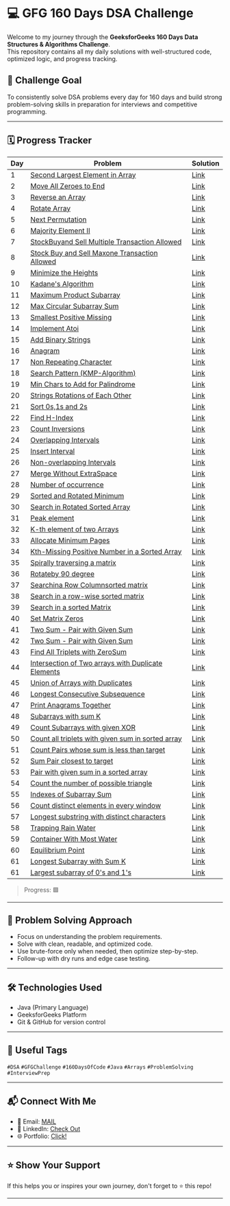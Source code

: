 # 💻 GFG 160 Days DSA Challenge

Welcome to my journey through the **GeeksforGeeks 160 Days Data Structures & Algorithms Challenge**.  
This repository contains all my daily solutions with well-structured code, optimized logic, and progress tracking.

## 🚀 Challenge Goal
To consistently solve DSA problems every day for 160 days and build strong problem-solving skills in preparation for interviews and competitive programming.

---

## 🗓️ Progress Tracker

| Day | Problem | Solution |
|-----|---------|----------|
| 1   | [Second Largest Element in Array](https://www.geeksforgeeks.org/batch/gfg-160-problems/track/arrays-gfg-160/problem/second-largest3735) | [Link](https://github.com/LipunRout/GFG-160/blob/main/Day1_SecondLargestElementinArray.java) |
| 2   | [Move All Zeroes to End](https://www.geeksforgeeks.org/batch/gfg-160-problems/track/arrays-gfg-160/problem/move-all-zeroes-to-end-of-array0751) | [Link](https://github.com/LipunRout/GFG-160/blob/main/Day_2_MoveAllZeroestoEnd.java) |
| 3   | [Reverse an Array](https://www.geeksforgeeks.org/batch/gfg-160-problems/track/arrays-gfg-160/problem/reverse-an-array) | [Link](https://github.com/LipunRout/GFG-160/blob/main/Day_3_ReverseanArray.java) |
| 4   | [Rotate Array](https://www.geeksforgeeks.org/batch/gfg-160-problems/track/arrays-gfg-160/problem/rotate-array-by-n-elements-1587115621) | [Link](https://github.com/LipunRout/GFG-160/blob/main/Day_4_RotateArray.java) |
| 5   | [Next Permutation](https://www.geeksforgeeks.org/batch/gfg-160-problems/track/arrays-gfg-160/problem/next-permutation5226) | [Link](https://github.com/LipunRout/GFG-160/blob/main/Day_5/Day_5_NextPermutation.java) |
| 6   | [Majority Element II](https://www.geeksforgeeks.org/batch/gfg-160-problems/track/arrays-gfg-160/problem/majority-vote) | [Link](https://github.com/LipunRout/GFG-160/blob/main/Day_6_MajorityElement.java) |
| 7   | [StockBuyand Sell Multiple Transaction Allowed](https://www.geeksforgeeks.org/batch/gfg-160-problems/track/arrays-gfg-160/problem/stock-buy-and-sell2615) | [Link](https://github.com/LipunRout/GFG-160/blob/main/Day_7_StockBuyandSellMultipleTransactionAllowed.java) |
| 8   | [Stock Buy and Sell Maxone Transaction Allowed](https://www.geeksforgeeks.org/batch/gfg-160-problems/track/arrays-gfg-160/problem/buy-stock-2) | [Link](https://github.com/LipunRout/GFG-160/blob/main/Day_8_StockBuyandSellMaxoneTransactionAllowed.java) |
| 9   | [Minimize the Heights](http://geeksforgeeks.org/batch/gfg-160-problems/track/arrays-gfg-160/problem/minimize-the-heights3351) | [Link](https://github.com/LipunRout/GFG-160/blob/main/Day_9_MinimizetheHeights.java) |
| 10  | [Kadane's Algorithm](https://www.geeksforgeeks.org/batch/gfg-160-problems/track/arrays-gfg-160/problem/kadanes-algorithm-1587115620) | [Link](https://github.com/LipunRout/GFG-160/blob/main/Day_10_KadaneAlgorithm.java) |
| 11  | [Maximum Product Subarray](https://www.geeksforgeeks.org/batch/gfg-160-problems/track/arrays-gfg-160/problem/maximum-product-subarray3604) | [Link](https://github.com/LipunRout/GFG-160/blob/main/Day_11_MaximumProductSubarray.java) |
| 12  | [Max Circular Subarray Sum](https://www.geeksforgeeks.org/batch/gfg-160-problems/track/arrays-gfg-160/problem/max-circular-subarray-sum-1587115620) | [Link](https://github.com/LipunRout/GFG-160/blob/main/Day_12_MaxCircularSubarraySum.java) |
| 13  | [Smallest Positive Missing](https://www.geeksforgeeks.org/batch/gfg-160-problems/track/arrays-gfg-160/problem/smallest-positive-missing-number-1587115621) | [Link](https://github.com/LipunRout/GFG-160/blob/main/Day_13_SmallestPositiveMissing.java) |
| 14  | [Implement Atoi](https://www.geeksforgeeks.org/batch/gfg-160-problems/track/string-gfg-160/problem/implement-atoi) | [Link](https://github.com/LipunRout/GFG-160/blob/main/Day_14_ImplementAtoi.java) |
| 15  | [Add Binary Strings](https://www.geeksforgeeks.org/batch/gfg-160-problems/track/string-gfg-160/problem/add-binary-strings3805) | [Link](https://github.com/LipunRout/GFG-160/blob/main/Day_15_AddBinaryStrings.java) |
| 16  | [Anagram](https://www.geeksforgeeks.org/batch/gfg-160-problems/track/string-gfg-160/problem/anagram-1587115620) | [Link](https://github.com/LipunRout/GFG-160/blob/main/Day_16_Anagram.java) |
| 17  | [Non Repeating Character](https://www.geeksforgeeks.org/batch/gfg-160-problems/track/string-gfg-160/problem/non-repeating-character-1587115620) | [Link](https://github.com/LipunRout/GFG-160/blob/main/Day_17_NonRepeatingCharacter.java) |
| 18  | [Search Pattern (KMP-Algorithm)](https://www.geeksforgeeks.org/batch/gfg-160-problems/track/string-gfg-160/problem/search-pattern0205) | [Link](https://github.com/LipunRout/GFG-160/blob/main/Day_18_SearchPatternKMP_Algorithm.java) |
| 19  | [Min Chars to Add for Palindrome](https://www.geeksforgeeks.org/batch/gfg-160-problems/track/string-gfg-160/problem/minimum-characters-to-be-added-at-front-to-make-string-palindrome) | [Link](https://github.com/LipunRout/GFG-160/blob/main/Day_19_MinCharstoAddforPalindrome.java) |
| 20  | [Strings Rotations of Each Other](https://www.geeksforgeeks.org/batch/gfg-160-problems/track/string-gfg-160/problem/check-if-strings-are-rotations-of-each-other-or-not-1587115620) | [Link](https://github.com/LipunRout/GFG-160/blob/main/Day_20_StringsRotationsofEachOther.java) |
| 21  | [Sort 0s,1s and 2s](https://www.geeksforgeeks.org/batch/gfg-160-problems/track/sorting-gfg-160/problem/sort-an-array-of-0s-1s-and-2s4231) | [Link](https://github.com/LipunRout/GFG-160/blob/main/Day_21_Sort0s1sand2s.java) |
| 22  | [Find H-Index](http://geeksforgeeks.org/batch/gfg-160-problems/track/sorting-gfg-160/problem/find-h-index--165609) | [Link](https://github.com/LipunRout/GFG-160/blob/main/Day_22_FindHIndex.java) |
| 23  | [Count Inversions](https://www.geeksforgeeks.org/batch/gfg-160-problems/track/sorting-gfg-160/problem/inversion-of-array-1587115620) | [Link](https://github.com/LipunRout/GFG-160/blob/main/Day_23_CountInversions.java) |
| 24  | [Overlapping Intervals](https://www.geeksforgeeks.org/batch/gfg-160-problems/track/sorting-gfg-160/problem/overlapping-intervals--170633) | [Link](https://github.com/LipunRout/GFG-160/blob/main/Day_24_OverlappingIntervals.java) |
| 25  | [Insert Interval](https://www.geeksforgeeks.org/batch/gfg-160-problems/track/sorting-gfg-160/problem/insert-interval-1666733333) | [Link](https://github.com/LipunRout/GFG-160/blob/main/InsertInterval.java) |
| 26  | [Non-overlapping Intervals](https://www.geeksforgeeks.org/batch/gfg-160-problems/track/sorting-gfg-160/problem/insert-interval-1666733333) | [Link](https://github.com/LipunRout/GFG-160/blob/main/Day_26_NonoverlappingIntervals.java) |
| 27  | [Merge Without ExtraSpace](https://www.geeksforgeeks.org/batch/gfg-160-problems/track/sorting-gfg-160/problem/insert-interval-1666733333) | [Link](https://github.com/LipunRout/GFG-160/blob/main/MergeWithoutExtraSpace.java) |
| 28  | [Number of occurrence](https://www.geeksforgeeks.org/batch/gfg-160-problems/track/searching-gfg-160/problem/number-of-occurrence2259) | [Link](https://github.com/LipunRout/GFG-160/blob/main/Numberofoccurrence.java) |
| 29  | [Sorted and Rotated Minimum](https://www.geeksforgeeks.org/batch/gfg-160-problems/track/searching-gfg-160/problem/minimum-element-in-a-sorted-and-rotated-array3611) | [Link](https://github.com/LipunRout/GFG-160/blob/main/SortedandRotatedMinimum.java) |
| 30  | [Search in Rotated Sorted Array](https://www.geeksforgeeks.org/batch/gfg-160-problems/track/searching-gfg-160/problem/minimum-element-in-a-sorted-and-rotated-array3611) | [Link](https://github.com/LipunRout/GFG-160/blob/main/SearchinRotatedSortedArray.java) |
| 31  | [Peak element](https://www.geeksforgeeks.org/batch/gfg-160-problems/track/searching-gfg-160/problem/peak-element) | [Link](https://github.com/LipunRout/GFG-160/blob/main/Peakelement.java) |
| 32  | [K-th element of two Arrays](https://www.geeksforgeeks.org/batch/gfg-160-problems/track/searching-gfg-160/problem/k-th-element-of-two-sorted-array1317) | [Link](https://github.com/LipunRout/GFG-160/blob/main/KthelementoftwoArrays.java) |
| 33  | [Allocate Minimum Pages](https://www.geeksforgeeks.org/batch/gfg-160-problems/track/searching-gfg-160/problem/allocate-minimum-number-of-pages0937) | [Link](https://github.com/LipunRout/GFG-160/blob/main/AllocateMinimumPages.java) |
| 34  | [Kth-Missing Positive Number in a Sorted Array](https://www.geeksforgeeks.org/batch/gfg-160-problems/track/searching-gfg-160/problem/kth-missing-positive-number-in-a-sorted-array) | [Link](https://github.com/LipunRout/GFG-160/blob/main/KthMissingPositiveNumberinaSortedArray.java) |
| 35  | [Spirally traversing a matrix](https://www.geeksforgeeks.org/batch/gfg-160-problems/track/matrix-gfg-160/problem/spirally-traversing-a-matrix-1587115621) | [Link](https://github.com/LipunRout/GFG-160/blob/main/Spirallytraversingamatrix.java) |
| 36  | [Rotateby 90 degree](https://www.geeksforgeeks.org/batch/gfg-160-problems/track/matrix-gfg-160/problem/rotate-by-90-degree-1587115621) | [Link](https://github.com/LipunRout/GFG-160/blob/main/Rotateby90degree.java) |
| 37  | [Searchina Row Columnsorted matrix](https://www.geeksforgeeks.org/batch/gfg-160-problems/track/matrix-gfg-160/problem/search-in-a-matrix17201720) | [Link](https://github.com/LipunRout/GFG-160/blob/main/SearchinaRowColumnsortedmatrix.java) |
| 38  | [Search in a row-wise sorted matrix](https://www.geeksforgeeks.org/batch/gfg-160-problems/track/matrix-gfg-160/problem/search-in-a-matrix17201720) | [Link](https://github.com/LipunRout/GFG-160/blob/main/Searchinarowwisesortedmatrix.java) |
| 39  | [Search in a sorted Matrix](https://www.geeksforgeeks.org/batch/gfg-160-problems/track/matrix-gfg-160/problem/search-in-a-matrix-1587115621) | [Link](https://github.com/LipunRout/GFG-160/blob/main/SearchinasortedMatrix.java) |
| 40  | [Set Matrix Zeros](https://www.geeksforgeeks.org/batch/gfg-160-problems/track/matrix-gfg-160/problem/set-matrix-zeroes) | [Link](https://github.com/LipunRout/GFG-160/blob/main/SetMatrixZeros.java) |
| 41  | [Two Sum - Pair with Given Sum](https://www.geeksforgeeks.org/batch/gfg-160-problems/track/hashing-gfg-160/problem/key-pair5616) | [Link](https://github.com/LipunRout/GFG-160/blob/main/TwoSumPairwithGivenSum.java) |
| 42  | [Two Sum - Pair with Given Sum](https://www.geeksforgeeks.org/batch/gfg-160-problems/track/hashing-gfg-160/problem/count-pairs-with-given-sum--150253) | [Link](https://github.com/LipunRout/GFG-160/blob/main/Countpairswithgivensum.java) |
| 43  | [Find All Triplets with ZeroSum](https://www.geeksforgeeks.org/batch/gfg-160-problems/track/hashing-gfg-160/problem/find-all-triplets-with-zero-sum) | [Link](https://github.com/LipunRout/GFG-160/blob/main/FindAllTripletswithZeroSum.java) |
| 44  | [Intersection of Two arrays with Duplicate Elements](https://www.geeksforgeeks.org/batch/gfg-160-problems/track/hashing-gfg-160/problem/intersection-of-two-arrays-with-duplicate-elements) | [Link](https://github.com/LipunRout/GFG-160/blob/main/IntersectionofTwoarrayswithDuplicateElements.java) |
| 45  | [Union of Arrays with Duplicates](https://www.geeksforgeeks.org/batch/gfg-160-problems/track/hashing-gfg-160/problem/union-of-two-arrays3538) | [Link](https://github.com/LipunRout/GFG-160/blob/main/UnionofArrayswithDuplicates.java) |
| 46  | [Longest Consecutive Subsequence](https://www.geeksforgeeks.org/batch/gfg-160-problems/track/hashing-gfg-160/problem/longest-consecutive-subsequence2449) | [Link](https://github.com/LipunRout/GFG-160/blob/main/LongestConsecutiveSubsequence.java) |
| 47  | [Print Anagrams Together](https://www.geeksforgeeks.org/batch/gfg-160-problems/track/hashing-gfg-160/problem/print-anagrams-together) | [Link](https://github.com/LipunRout/GFG-160/blob/main/PrintAnagramsTogether.java) |
| 48  | [Subarrays with sum K](https://www.geeksforgeeks.org/batch/gfg-160-problems/track/hashing-gfg-160/problem/subarrays-with-sum-k) | [Link](https://github.com/LipunRout/GFG-160/blob/main/SubarrayswithsumK.java) |
| 49  | [Count Subarrays with given XOR](https://www.geeksforgeeks.org/batch/gfg-160-problems/track/hashing-gfg-160/problem/count-subarray-with-given-xor) | [Link](https://github.com/LipunRout/GFG-160/blob/main/CountSubarrayswithgivenXOR.java) |
| 50  | [Count all triplets with given sum in sorted array](https://www.geeksforgeeks.org/batch/gfg-160-problems/track/two-pointer-technique-gfg-160/problem/count-all-triplets-with-given-sum-in-sorted-array) | [Link](https://github.com/LipunRout/GFG-160/blob/main/Countalltripletswithgivensuminsortedarray.java) |
| 51  | [Count Pairs whose sum is less than target](https://www.geeksforgeeks.org/batch/gfg-160-problems/track/two-pointer-technique-gfg-160/problem/count-pairs-whose-sum-is-less-than-target) | [Link](https://github.com/LipunRout/GFG-160/blob/main/CountPairswhosesumislessthantarget.java) |
| 52  | [Sum Pair closest to target](https://www.geeksforgeeks.org/batch/gfg-160-problems/track/two-pointer-technique-gfg-160/problem/count-pairs-whose-sum-is-less-than-target) | [Link](https://github.com/LipunRout/GFG-160/blob/main/SumPairclosesttotarget.java) |
| 53  | [Pair with given sum in a sorted array](https://www.geeksforgeeks.org/batch/gfg-160-problems/track/two-pointer-technique-gfg-160/problem/pair-with-given-sum-in-a-sorted-array4940) | [Link](https://github.com/LipunRout/GFG-160/blob/main/Pairwithgivensuminasortedarray.java) |
| 54  | [Count the number of possible triangle](http://geeksforgeeks.org/batch/gfg-160-problems/track/two-pointer-technique-gfg-160/problem/count-possible-triangles-1587115620) | [Link](https://github.com/LipunRout/GFG-160/blob/main/Countthenumberofpossibletriangles.java) |
| 55  | [Indexes of Subarray Sum](http://geeksforgeeks.org/batch/gfg-160-problems/track/two-pointer-technique-gfg-160/problem/count-possible-triangles-1587115620) | [Link](https://github.com/LipunRout/GFG-160/blob/main/IndexesofSubarraySum.java) |
| 56  | [Count distinct elements in every window](https://www.geeksforgeeks.org/batch/gfg-160-problems/track/two-pointer-technique-gfg-160/problem/count-distinct-elements-in-every-window) | [Link](https://github.com/LipunRout/GFG-160/blob/main/Countdistinctelementsineverywindow.java) |
| 57  | [Longest substring with distinct characters](https://www.geeksforgeeks.org/batch/gfg-160-problems/track/two-pointer-technique-gfg-160/problem/longest-distinct-characters-in-string5848) | [Link](https://github.com/LipunRout/GFG-160/blob/main/Longestsubstringwithdistinctcharacters.java) |
| 58  | [Trapping Rain Water](https://www.geeksforgeeks.org/batch/gfg-160-problems/track/two-pointer-technique-gfg-160/problem/trapping-rain-water-1587115621) | [Link](https://github.com/LipunRout/GFG-160/blob/main/TrappingRainWater.java) |
| 59  | [Container With Most Water](https://www.geeksforgeeks.org/batch/gfg-160-problems/track/two-pointer-technique-gfg-160/problem/container-with-most-water0535) | [Link](https://github.com/LipunRout/GFG-160/blob/main/ContainerWithMostWater.java) |
| 60  | [Equilibrium Point](https://www.geeksforgeeks.org/batch/gfg-160-problems/track/prefix-sum-gfg-160/problem/equilibrium-point-1587115620) | [Link](https://github.com/LipunRout/GFG-160/blob/main/EquilibriumPoint.java) |
| 61  | [Longest Subarray with Sum K](https://www.geeksforgeeks.org/batch/gfg-160-problems/track/prefix-sum-gfg-160/problem/longest-sub-array-with-sum-k0809) | [Link](https://github.com/LipunRout/GFG-160/blob/main/LongestSubarraywithSumK.java) |
| 61  | [Largest subarray of 0's and 1's](https://www.geeksforgeeks.org/batch/gfg-160-problems/track/prefix-sum-gfg-160/problem/largest-subarray-of-0s-and-1s) | [Link](https://github.com/LipunRout/GFG-160/blob/main/Largestsubarrayof0sand1s.java) |









> Progress: 🟩 

---

## 🧠 Problem Solving Approach

- Focus on understanding the problem requirements.
- Solve with clean, readable, and optimized code.
- Use brute-force only when needed, then optimize step-by-step.
- Follow-up with dry runs and edge case testing.

---



## 🛠️ Technologies Used

- Java (Primary Language)
- GeeksforGeeks Platform
- Git & GitHub for version control

---

## 🔖 Useful Tags

`#DSA` `#GFGChallenge` `#160DaysOfCode` `#Java` `#Arrays` `#ProblemSolving` `#InterviewPrep`

---

## 📬 Connect With Me

- 📧 Email: [MAIL](mailto:lipunrout001@gmail.com)
- 💼 LinkedIn: [Check Out ](https://linkedin.com/in/lipunrout)
- 🌐 Portfolio: [Click!](https://lipunrout.github.io/PORTFOLIO/)

---

## ⭐️ Show Your Support

If this helps you or inspires your own journey, don't forget to ⭐️ this repo!

---



